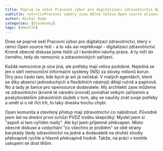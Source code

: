 ```yaml
---
title: Poprvé se sešel Pracovní výbor pro digitalizaci zdravotnictví Open source aliance
subtitle: <ul><li>Pracovní výbory jsou dělná tělesa Open source aliance, která se věnují vždy dané problematice<li>PV pro digitalizaci zdravotnictví se chce v první řadě věnovat možnostem open-source u zdravotnických zařízení a standardům<li>Na stole byly už i první konkrétní návrhy...</ul>
author: Michal Rada
categories: [bleskovky]
tags: [eHealth]
---
```


Dnes se poprvé sešl Pracovní výbor pro digitalizaci zdravotnictví, který v rámci Open source řeší - a to vás asi nepřekvapí - digitalizaci zdravotnictví. Kromě obecné diskuse jsme řešili už i konkrétní návrhy práce. A ty míří do černého, tedy do nemocnic a zdravotnických zařízení. 

Každá nemocnice je sice jiná, ale potřeby mají velice podobné. Nejedná se jen o obří nemocniční informační systémy (NIS) za stovky milionů korun. Díry jsou často tam, kde bych je ani já nečekal. V malých agendách, které se díky absenci jednoduchých a flexibilních nástrojů dělají ručně a papírově. No a tady je šance pro opensource dodavatele. My architekti zase můžeme ve zdravotnictví (kromě té národní úrovně) pomáhat velkým zařízením a poskytovatelům zdravotních služeb v tom, aby se naučily znát svoje potřeby a umět si o ně říct trh, to taky dneska trochu chybí. 

Open komunita a otevřený přístup mají zdravotnictví co nabídnout. Původně jsem šel na dnešní první schůzi PVDZ trošku skepcitký. Myslel jsem si "aspoň si tam vyřídím maily". Ale byl jsem příjemně překvapen. Místo obecné diskuse a vzdychání "co všechno je problém" se obě strany barykády (tedy zdravotnictví na jedné a dodavatelé na druhé) shodly překvapivě rychle a hlavně překvapivě hodně. Takže, na práci v tomhle uskupení se dost těším.